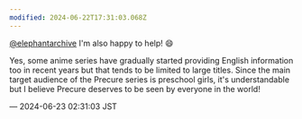 ```yaml
---
modified: 2024-06-22T17:31:03.068Z
---
```


<p><span class="h-card" translate="no"><a href="https://mastodon.social/@elephantarchive" class="u-url mention">@<span>elephantarchive</span></a></span> I&#39;m also happy to help! 😄</p><p>Yes, some anime series have gradually started providing English information too in recent years but that tends to be limited to large titles. Since the main target audience of the Precure series is preschool girls, it&#39;s understandable but I believe Precure deserves to be seen by everyone in the world!</p>

&mdash; 2024-06-23 02:31:03 JST

<!-- Original URL: https://mastodon.social/@sakuramochi0/112661460619618910-->
